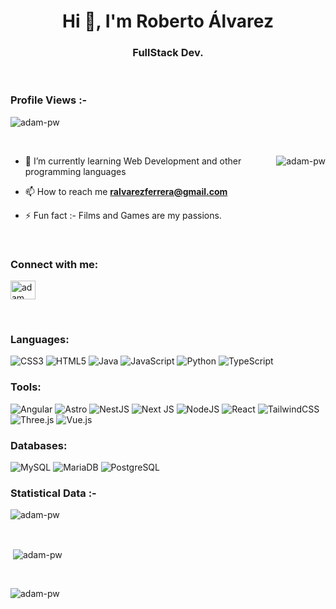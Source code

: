 <h1 align="center">Hi 👋, I'm Roberto Álvarez</h1>
<h3 align="center">FullStack Dev.</h3>

<br>

<p align="right"> <h3>Profile Views :-</h3> <img src="https://komarev.com/ghpvc/?username=RoberAF&label=Profile%20views&color=0e75b6&style=flat"
    alt="adam-pw" /> 
  </p>

<br>

<p><img align="right" src="https://github.com/Adam-pw/Adam-pw/blob/main/animation_500_kxa883sd.gif" alt="adam-pw" /></p>


- 🌱 I’m currently learning Web Development and other programming languages

- 📫 How to reach me **ralvarezferrera@gmail.com**

- ⚡ Fun fact :- Films and Games are my passions.

<br>

<h3 align="left">Connect with me:</h3>
<p align="left">
  <a href="[https://www.linkedin.com/in/adam-pithewan](https://www.linkedin.com/in/roberto-%C3%A1lvarez-ferrera-824799153/)/" target="blank"><img align="center"
      src="https://raw.githubusercontent.com/rahuldkjain/github-profile-readme-generator/master/src/images/icons/Social/linked-in-alt.svg"
      alt="adam pithewan" height="30" width="40" /></a>
</p>

<br>

<h3 align="left">Languages:</h3>
<span>
<img src="https://img.shields.io/badge/css3-%231572B6.svg?style=for-the-badge&logo=css3&logoColor=white"   alt="CSS3">
<img src="https://img.shields.io/badge/html5-%23E34F26.svg?style=for-the-badge&logo=html5&logoColor=white" alt="HTML5">
<img src="https://img.shields.io/badge/java-%23ED8B00.svg?style=for-the-badge&logo=openjdk&logoColor=white" alt="Java">
<img src="https://img.shields.io/badge/javascript-%23323330.svg?style=for-the-badge&logo=javascript&logoColor=%23F7DF1E" alt="JavaScript">
<img src="https://img.shields.io/badge/python-3670A0?style=for-the-badge&logo=python&logoColor=ffdd54"       alt="Python">
<img src="https://img.shields.io/badge/typescript-%23007ACC.svg?style=for-the-badge&logo=typescript&logoColor=white" alt="TypeScript">
</span>
<br>

<h3 align="left">Tools:</h3>
<span>
<img src="https://img.shields.io/badge/angular-%23DD0031.svg?style=for-the-badge&logo=angular&logoColor=white"   alt="Angular">
<img src="https://img.shields.io/badge/astro-%232C2052.svg?style=for-the-badge&logo=astro&logoColor=white"       alt="Astro">
<img src="https://img.shields.io/badge/nestjs-%23E0234E.svg?style=for-the-badge&logo=nestjs&logoColor=white"     alt="NestJS">
<img src="https://img.shields.io/badge/Next-black?style=for-the-badge&logo=next.js&logoColor=white"              alt="Next JS">
<img src="https://img.shields.io/badge/node.js-6DA55F?style=for-the-badge&logo=node.js&logoColor=white"          alt="NodeJS">
<img src="https://img.shields.io/badge/react-%2320232a.svg?style=for-the-badge&logo=react&logoColor=%2361DAFB"    alt="React">
<img src="https://img.shields.io/badge/tailwindcss-%2338B2AC.svg?style=for-the-badge&logo=tailwind-css&logoColor=white" alt="TailwindCSS">
<img src="https://img.shields.io/badge/threejs-black?style=for-the-badge&logo=three.js&logoColor=white"          alt="Three.js">
<img src="https://img.shields.io/badge/vuejs-%2335495e.svg?style=for-the-badge&logo=vuedotjs&logoColor=%234FC08D" alt="Vue.js">
</span>
<br>

<h3 align="left">Databases:</h3>
<span>
<img src="https://img.shields.io/badge/mysql-4479A1.svg?style=for-the-badge&logo=mysql&logoColor=white"          alt="MySQL">
<img src="https://img.shields.io/badge/mariadb-003545?style=for-the-badge&logo=mariadb&logoColor=white"          alt="MariaDB">
<img src="https://img.shields.io/badge/postgres-%23316192.svg?style=for-the-badge&logo=postgresql&logoColor=white" alt="PostgreSQL">
</span>

<br>

<h3>Statistical Data :-</h3>
<p><img align="center"
    src="https://github-readme-stats.vercel.app/api/top-langs?username=RoberAF&show_icons=true&locale=en&bg_color=0d1117&text_color=ffffff&layout=compact"
    alt="adam-pw" 
    bg_color=#808080/></p>

<br>

<p>&nbsp;<img align="center" src="https://github-readme-stats.vercel.app/api?username=RoberAF&show_icons=true&locale=en&bg_color=0d1117&text_color=ffffff&repo=convoychat"
    alt="adam-pw" /></p>

<br>

<p><img align="center" src="https://github-readme-streak-stats.herokuapp.com/?user=RoberAF&theme=dark&background=0d1117&date_format=M%20j%5B%2C%20Y%5D" alt="adam-pw" /></p>
      
